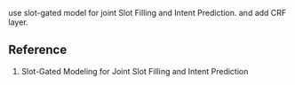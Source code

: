 use slot-gated model for joint Slot Filling and Intent Prediction. and add CRF layer.
## Reference
1. Slot-Gated Modeling for Joint Slot Filling and Intent Prediction
